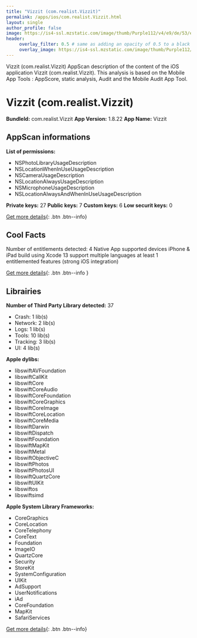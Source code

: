 ```yaml
---
title: "Vizzit (com.realist.Vizzit)"
permalink: /apps/ios/com.realist.Vizzit.html
layout: single
author_profile: false
image: https://is4-ssl.mzstatic.com/image/thumb/Purple112/v4/e9/de/53/e9de5312-42bf-c825-0701-929a387db75a/AppIcon-0-0-1x_U007emarketing-0-0-0-7-0-0-sRGB-0-0-0-GLES2_U002c0-512MB-85-220-0-0.png/512x512bb.jpg
header: 
     overlay_filter: 0.5 # same as adding an opacity of 0.5 to a black background
     overlay_image: https://is4-ssl.mzstatic.com/image/thumb/Purple112/v4/e9/de/53/e9de5312-42bf-c825-0701-929a387db75a/AppIcon-0-0-1x_U007emarketing-0-0-0-7-0-0-sRGB-0-0-0-GLES2_U002c0-512MB-85-220-0-0.png/512x512bb.jpg
---
```

Vizzit (com.realist.Vizzit) AppScan description of the content of the iOS application Vizzit (com.realist.Vizzit). This analysis is based on the Mobile App Tools : AppScore, static analysis, Audit and the Mobile Audit App Tool.

# Vizzit (com.realist.Vizzit)

**BundleId:** com.realist.Vizzit
**App Version:** 1.8.22
**App Name:** Vizzit


## AppScan informations 

**List of permissions:** 
- NSPhotoLibraryUsageDescription
- NSLocationWhenInUseUsageDescription
- NSCameraUsageDescription
- NSLocationAlwaysUsageDescription
- NSMicrophoneUsageDescription
- NSLocationAlwaysAndWhenInUseUsageDescription
  
  
**Private keys:** 27
**Public keys:** 7
**Custom keys:** 6
**Low securit keys:** 0
  
[Get more details](/pricing.html){: .btn .btn--info}

## Cool Facts

Number of entitlements detected: 4
Native App
supported devices iPhone & iPad
build using Xcode 13
support multiple languages
at least 1 entitlemented features (strong iOS integration)
  
[Get more details](/pricing.html){: .btn .btn--info }

## Librairies 
**Number of Third Party Library detected:** 37
- Crash: 1 lib(s)
- Network: 2 lib(s)
- Logs: 1 lib(s)
- Tools: 10 lib(s)
- Tracking: 3 lib(s)
- UI: 4 lib(s)


**Apple dylibs:**
- libswiftAVFoundation
- libswiftCallKit
- libswiftCore
- libswiftCoreAudio
- libswiftCoreFoundation
- libswiftCoreGraphics
- libswiftCoreImage
- libswiftCoreLocation
- libswiftCoreMedia
- libswiftDarwin
- libswiftDispatch
- libswiftFoundation
- libswiftMapKit
- libswiftMetal
- libswiftObjectiveC
- libswiftPhotos
- libswiftPhotosUI
- libswiftQuartzCore
- libswiftUIKit
- libswiftos
- libswiftsimd


**Apple System Library Frameworks:**
- CoreGraphics
- CoreLocation
- CoreTelephony
- CoreText
- Foundation
- ImageIO
- QuartzCore
- Security
- StoreKit
- SystemConfiguration
- UIKit
- AdSupport
- UserNotifications
- iAd
- CoreFoundation
- MapKit
- SafariServices


  
[Get more details](/pricing.html){: .btn .btn--info}

